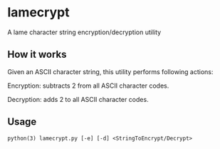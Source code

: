 # lamecrypt
A lame character string encryption/decryption utility
## How it works
Given an ASCII character string, this utility performs following actions:

Encryption: subtracts 2 from all ASCII character codes.

Decryption: adds 2 to all ASCII character codes.
## Usage
`python(3) lamecrypt.py [-e] [-d] <StringToEncrypt/Decrypt>`
